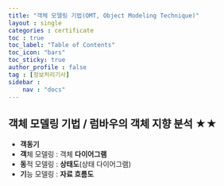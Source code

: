 ```yaml
---
title: "객체 모델링 기법(OMT, Object Modeling Technique)"
layout : single
categories : certificate
toc : true
toc_label: "Table of Contents"
toc_icon: "bars"
toc_sticky: true
author_profile : false
tag : [정보처리기사]
sidebar :
    nav : "docs"
---
```


## 객체 모델링 기법 / 럼바우의 객체 지향 분석 ★★
- **객동기**
- **객**체 모델링 : 객체 **다이어그램**
- **동**적 모델링 : **상태도**(상태 다이어그램)
- **기**능 모델링 : **자료 흐름도**